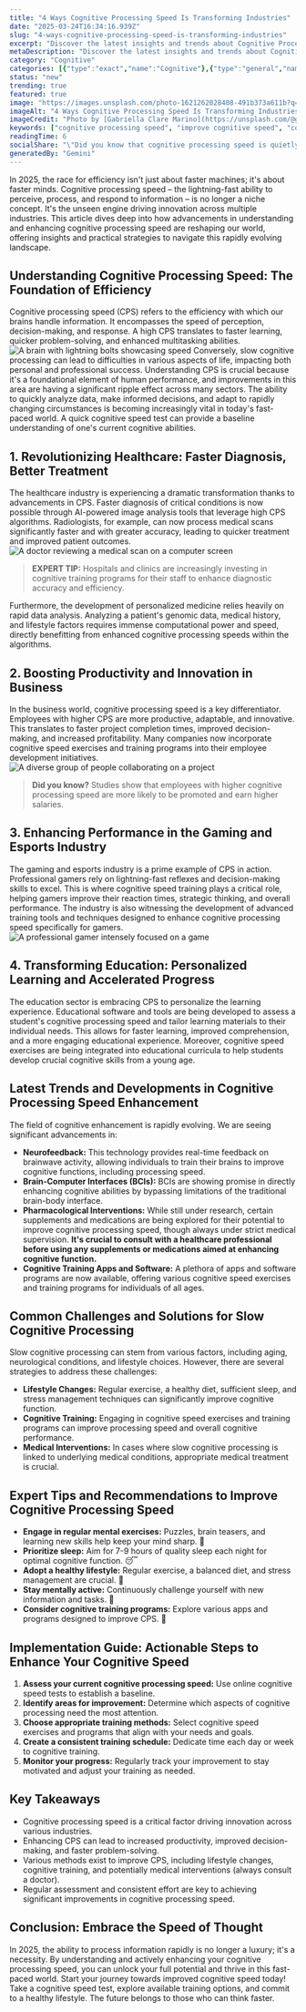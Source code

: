 ```yaml
---
title: "4 Ways Cognitive Processing Speed Is Transforming Industries"
date: "2025-03-24T16:34:16.939Z"
slug: "4-ways-cognitive-processing-speed-is-transforming-industries"
excerpt: "Discover the latest insights and trends about Cognitive Processing Speed. This comprehensive guide covers everything you need to know about Cognitive Processing Speed in 2025."
metaDescription: "Discover the latest insights and trends about Cognitive Processing Speed. This comprehensive guide covers everything you need to know about Cognitive Proce..."
category: "Cognitive"
categories: [{"type":"exact","name":"Cognitive"},{"type":"general","name":"Neuroscience"},{"type":"medium","name":"Neuropsychology"},{"type":"specific","name":"Brain Imaging"},{"type":"niche","name":"EEG Analysis"}]
status: "new"
trending: true
featured: true
image: "https://images.unsplash.com/photo-1621262028408-491b373a611b?q=85&w=1200&fit=max&fm=webp&auto=compress"
imageAlt: "4 Ways Cognitive Processing Speed Is Transforming Industries"
imageCredit: "Photo by [Gabriella Clare Marino](https://unsplash.com/@gabiontheroad) on Unsplash"
keywords: ["cognitive processing speed", "improve cognitive speed", "cognitive speed test", "slow cognitive processing", "cognitive processing speed training", "cognitive speed exercises", "how to improve cognitive processing speed", "cognitive processing speed assessment", "best cognitive speed supplements", "cognitive processing speed definition"]
readingTime: 6
socialShare: "\"Did you know that cognitive processing speed is quietly revolutionizing industries from healthcare to gaming?  Boosting your brainpower isn't just about personal gain; it's about shaping the future of innovation.\""
generatedBy: "Gemini"
---
```




In 2025, the race for efficiency isn't just about faster machines; it's about faster minds.  Cognitive processing speed – the lightning-fast ability to perceive, process, and respond to information – is no longer a niche concept. It's the unseen engine driving innovation across multiple industries. This article dives deep into how advancements in understanding and enhancing cognitive processing speed are reshaping our world, offering insights and practical strategies to navigate this rapidly evolving landscape.

## Understanding Cognitive Processing Speed: The Foundation of Efficiency

Cognitive processing speed (CPS) refers to the efficiency with which our brains handle information.  It encompasses the speed of perception, decision-making, and response.  A high CPS translates to faster learning, quicker problem-solving, and enhanced multitasking abilities.  ![A brain with lightning bolts showcasing speed](https://images.unsplash.com/photo-1609773335024-be4301497ea9?q=85&w=1200&fit=max&fm=webp&auto=compress)  Conversely, slow cognitive processing can lead to difficulties in various aspects of life, impacting both personal and professional success.  Understanding CPS is crucial because it's a foundational element of human performance, and improvements in this area are having a significant ripple effect across many sectors.  The ability to quickly analyze data, make informed decisions, and adapt to rapidly changing circumstances is becoming increasingly vital in today's fast-paced world.  A quick cognitive speed test can provide a baseline understanding of one's current cognitive abilities.

## 1. Revolutionizing Healthcare: Faster Diagnosis, Better Treatment

The healthcare industry is experiencing a dramatic transformation thanks to advancements in CPS.  Faster diagnosis of critical conditions is now possible through AI-powered image analysis tools that leverage high CPS algorithms.  Radiologists, for example, can now process medical scans significantly faster and with greater accuracy, leading to quicker treatment and improved patient outcomes. ![A doctor reviewing a medical scan on a computer screen](https://images.unsplash.com/photo-1621262028408-491b373a611b?q=85&w=1200&fit=max&fm=webp&auto=compress)

> **EXPERT TIP:**  Hospitals and clinics are increasingly investing in cognitive training programs for their staff to enhance diagnostic accuracy and efficiency.

Furthermore, the development of personalized medicine relies heavily on rapid data analysis.  Analyzing a patient's genomic data, medical history, and lifestyle factors requires immense computational power and speed, directly benefitting from enhanced cognitive processing speeds within the algorithms.

## 2. Boosting Productivity and Innovation in Business

In the business world, cognitive processing speed is a key differentiator.  Employees with higher CPS are more productive, adaptable, and innovative.  This translates to faster project completion times, improved decision-making, and increased profitability.  Many companies now incorporate cognitive speed exercises and training programs into their employee development initiatives. ![A diverse group of people collaborating on a project](https://images.unsplash.com/photo-1506818144585-74b29c980d4b?q=85&w=1200&fit=max&fm=webp&auto=compress)

> **Did you know?** Studies show that employees with higher cognitive processing speed are more likely to be promoted and earn higher salaries.

## 3. Enhancing Performance in the Gaming and Esports Industry

The gaming and esports industry is a prime example of CPS in action.  Professional gamers rely on lightning-fast reflexes and decision-making skills to excel.  This is where cognitive speed training plays a critical role, helping gamers improve their reaction times, strategic thinking, and overall performance.  The industry is also witnessing the development of advanced training tools and techniques designed to enhance cognitive processing speed specifically for gamers. ![A professional gamer intensely focused on a game](https://images.unsplash.com/photo-1477466535227-9f581b3eec21?q=85&w=1200&fit=max&fm=webp&auto=compress)

## 4. Transforming Education: Personalized Learning and Accelerated Progress

The education sector is embracing CPS to personalize the learning experience.  Educational software and tools are being developed to assess a student's cognitive processing speed and tailor learning materials to their individual needs.  This allows for faster learning, improved comprehension, and a more engaging educational experience.  Moreover, cognitive speed exercises are being integrated into educational curricula to help students develop crucial cognitive skills from a young age.

## Latest Trends and Developments in Cognitive Processing Speed Enhancement

The field of cognitive enhancement is rapidly evolving.  We are seeing significant advancements in:

* **Neurofeedback:**  This technology provides real-time feedback on brainwave activity, allowing individuals to train their brains to improve cognitive functions, including processing speed.
* **Brain-Computer Interfaces (BCIs):**  BCIs are showing promise in directly enhancing cognitive abilities by bypassing limitations of the traditional brain-body interface.
* **Pharmacological Interventions:**  While still under research, certain supplements and medications are being explored for their potential to improve cognitive processing speed, though always under strict medical supervision.  **It's crucial to consult with a healthcare professional before using any supplements or medications aimed at enhancing cognitive function.**
* **Cognitive Training Apps and Software:**  A plethora of apps and software programs are now available, offering various cognitive speed exercises and training programs for individuals of all ages.

## Common Challenges and Solutions for Slow Cognitive Processing

Slow cognitive processing can stem from various factors, including aging, neurological conditions, and lifestyle choices.  However, there are several strategies to address these challenges:

* **Lifestyle Changes:**  Regular exercise, a healthy diet, sufficient sleep, and stress management techniques can significantly improve cognitive function.
* **Cognitive Training:**  Engaging in cognitive speed exercises and training programs can improve processing speed and overall cognitive performance.
* **Medical Interventions:**  In cases where slow cognitive processing is linked to underlying medical conditions, appropriate medical treatment is crucial.

## Expert Tips and Recommendations to Improve Cognitive Processing Speed

* **Engage in regular mental exercises:** Puzzles, brain teasers, and learning new skills help keep your mind sharp. 🔑
* **Prioritize sleep:** Aim for 7-9 hours of quality sleep each night for optimal cognitive function. 😴
* **Adopt a healthy lifestyle:**  Regular exercise, a balanced diet, and stress management are crucial. 🍎
* **Stay mentally active:**  Continuously challenge yourself with new information and tasks. 🧠
* **Consider cognitive training programs:**  Explore various apps and programs designed to improve CPS. 📱

## Implementation Guide:  Actionable Steps to Enhance Your Cognitive Speed

1. **Assess your current cognitive processing speed:** Use online cognitive speed tests to establish a baseline.
2. **Identify areas for improvement:**  Determine which aspects of cognitive processing need the most attention.
3. **Choose appropriate training methods:** Select cognitive speed exercises and programs that align with your needs and goals.
4. **Create a consistent training schedule:**  Dedicate time each day or week to cognitive training.
5. **Monitor your progress:**  Regularly track your improvement to stay motivated and adjust your training as needed.

## Key Takeaways

* Cognitive processing speed is a critical factor driving innovation across various industries.
* Enhancing CPS can lead to increased productivity, improved decision-making, and faster problem-solving.
* Various methods exist to improve CPS, including lifestyle changes, cognitive training, and potentially medical interventions (always consult a doctor).
*  Regular assessment and consistent effort are key to achieving significant improvements in cognitive processing speed.

## Conclusion: Embrace the Speed of Thought

In 2025, the ability to process information rapidly is no longer a luxury; it's a necessity.  By understanding and actively enhancing your cognitive processing speed, you can unlock your full potential and thrive in this fast-paced world.  Start your journey towards improved cognitive speed today!  Take a cognitive speed test, explore available training options, and commit to a healthy lifestyle. The future belongs to those who can think faster.

